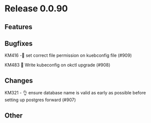 # Release 0.0.90

## Features

## Bugfixes
KM416  -🐛 set correct file permission on kuebconfig file (#909)

KM483 🐛 Write kubeconfig on okctl upgrade (#908)

## Changes
KM321 - 👌 ensure database name is valid as early as possible before setting up postgres forward (#907)

## Other

